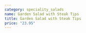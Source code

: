 ```yaml
---
category: speciality_salads
name: Garden Salad with Steak Tips
title: Garden Salad with Steak Tips
price: "23.95"
---
```

